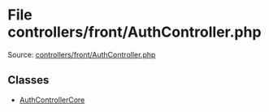 File controllers/front/AuthController.php
=========

Source: [controllers/front/AuthController.php](https://github.com/PrestaShop/PrestaShop/blob/1.5.4.0/controllers/front/AuthController.php)


Classes
-------

* [AuthControllerCore](class.AuthControllerCore.md)

